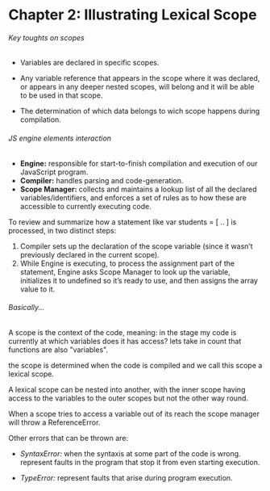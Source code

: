 # Chapter 2: Illustrating Lexical Scope

###### *Key toughts on scopes*

- Variables are declared in specific scopes.

- Any variable reference that appears in the scope where it was declared, or appears in any deeper nested scopes, will belong and it will be able to be used in that scope.

- The determination of which data belongs to wich scope happens during compilation.

###### JS engine elements interaction

- **Engine:** responsible for start-to-finish compilation and execution of our JavaScript program.
- **Compiler:** handles parsing and code-generation.
- **Scope Manager:** collects and maintains a lookup list of all the declared variables/identifiers, and enforces a set of rules as to how these are accessible to currently executing code.

To review and summarize how a statement like var students = [ .. ] is processed, in two distinct steps:

1. Compiler sets up the declaration of the scope variable (since it wasn’t previously declared in the current scope).
2. While Engine is executing, to process the assignment part of the statement, Engine asks Scope Manager to look up the variable, initializes it to undefined so it’s ready to use, and then assigns the array value to it.

###### Basically...

A scope is the context of the code, meaning: in the stage my code is currently at which variables does it has access? lets take in count that functions are also "variables".

the scope is determined when the code is compiled and we call this scope a lexical scope.

A lexical scope can be nested into another, with the inner scope having access to the variables to the outer scopes but not the other way round. 
 
When a scope tries to access a variable out  of its reach the scope manager will throw a ReferenceError.

Other errors that can be thrown are:

- *SyntaxError:* when the syntaxis at some part of the code is wrong. represent faults in the program that stop it from even starting execution.

- *TypeError:* represent faults that arise during program execution.



